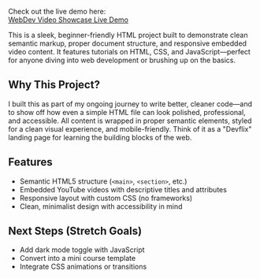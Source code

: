 Check out the live demo here:  
[WebDev Video Showcase Live Demo](https://brookekallam.github.io/html-css-js-video-showcase/)

This is a sleek, beginner-friendly HTML project built to demonstrate clean semantic markup, proper document structure, and responsive embedded video content. It features tutorials on HTML, CSS, and JavaScript—perfect for anyone diving into web development or brushing up on the basics.

## Why This Project?

I built this as part of my ongoing journey to write better, cleaner code—and to show off how even a simple HTML file can look polished, professional, and accessible. All content is wrapped in proper semantic elements, styled for a clean visual experience, and mobile-friendly. Think of it as a "Devflix" landing page for learning the building blocks of the web.

## Features

- Semantic HTML5 structure (`<main>`, `<section>`, etc.)
- Embedded YouTube videos with descriptive titles and attributes
- Responsive layout with custom CSS (no frameworks)
- Clean, minimalist design with accessibility in mind

## Next Steps (Stretch Goals)

- Add dark mode toggle with JavaScript
- Convert into a mini course template
- Integrate CSS animations or transitions
